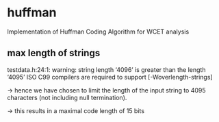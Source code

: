 # huffman
Implementation of Huffman Coding Algorithm for WCET analysis


## max length of strings
testdata.h:24:1: warning: string length ‘4096’ is greater than the length ‘4095’ ISO C99 compilers are required to support [-Woverlength-strings]

-> hence we have chosen to limit the length of the input string to 4095 characters (not including null termination).

-> this results in a maximal code length of 15 bits


